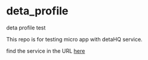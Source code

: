 # deta_profile

deta profile test

This repo is for testing micro app with detaHQ service.

find the service in the URL [here](https://6zbznv.deta.dev/)
